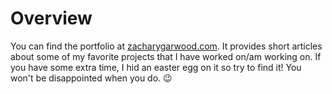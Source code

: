 # Overview
You can find the portfolio at [zacharygarwood.com](https://zacharygarwood.com/). It provides short articles about some of my favorite projects that I have worked on/am working on. If you have some extra time, I hid an easter egg on it so try to find it! You won't be disappointed when you do. 😉
